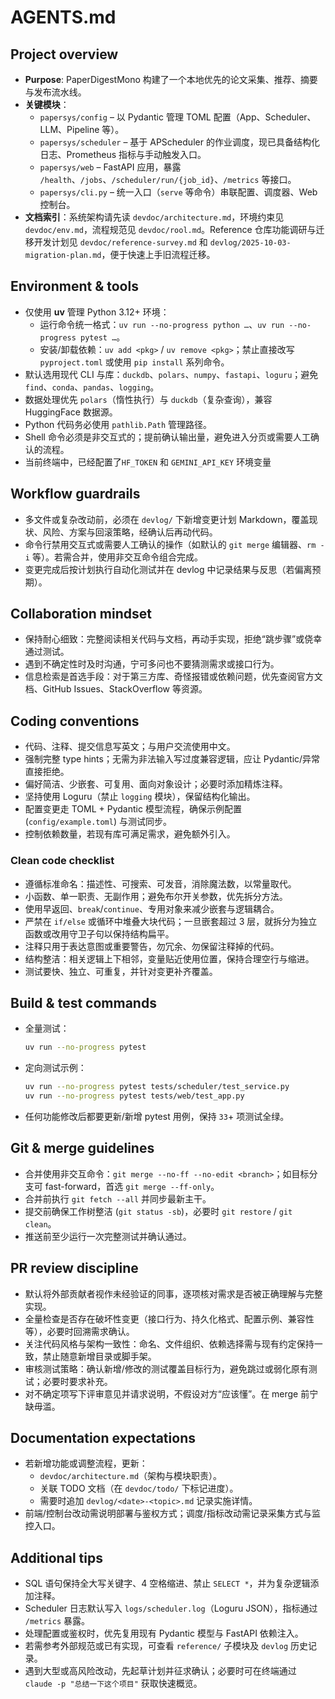 # AGENTS.md

## Project overview
- **Purpose**: PaperDigestMono 构建了一个本地优先的论文采集、推荐、摘要与发布流水线。
- **关键模块**：
  - `papersys/config` – 以 Pydantic 管理 TOML 配置（App、Scheduler、LLM、Pipeline 等）。
  - `papersys/scheduler` – 基于 APScheduler 的作业调度，现已具备结构化日志、Prometheus 指标与手动触发入口。
  - `papersys/web` – FastAPI 应用，暴露 `/health`、`/jobs`、`/scheduler/run/{job_id}`、`/metrics` 等接口。
  - `papersys/cli.py` – 统一入口（`serve` 等命令）串联配置、调度器、Web 控制台。
- **文档索引**：系统架构请先读 `devdoc/architecture.md`，环境约束见 `devdoc/env.md`，流程规范见 `devdoc/rool.md`。Reference 仓库功能调研与迁移开发计划见 `devdoc/reference-survey.md` 和 `devlog/2025-10-03-migration-plan.md`，便于快速上手旧流程迁移。

## Environment & tools
- 仅使用 **uv** 管理 Python 3.12+ 环境：
  - 运行命令统一格式：`uv run --no-progress python …`、`uv run --no-progress pytest …`。
  - 安装/卸载依赖：`uv add <pkg>` / `uv remove <pkg>`；禁止直接改写 `pyproject.toml` 或使用 `pip install` 系列命令。
- 默认选用现代 CLI 与库：`duckdb`、`polars`、`numpy`、`fastapi`、`loguru`；避免 `find`、`conda`、`pandas`、`logging`。
- 数据处理优先 `polars`（惰性执行）与 `duckdb`（复杂查询），兼容 HuggingFace 数据源。
- Python 代码务必使用 `pathlib.Path` 管理路径。
- Shell 命令必须是非交互式的；提前确认输出量，避免进入分页或需要人工确认的流程。
- 当前终端中，已经配置了`HF_TOKEN` 和 `GEMINI_API_KEY` 环境变量

## Workflow guardrails
- 多文件或复杂改动前，必须在 `devlog/` 下新增变更计划 Markdown，覆盖现状、风险、方案与回滚策略，经确认后再动代码。
- 命令行禁用交互式或需要人工确认的操作（如默认的 `git merge` 编辑器、`rm -i` 等）。若需合并，使用非交互命令组合完成。
- 变更完成后按计划执行自动化测试并在 devlog 中记录结果与反思（若偏离预期）。

## Collaboration mindset
- 保持耐心细致：完整阅读相关代码与文档，再动手实现，拒绝“跳步骤”或侥幸通过测试。
- 遇到不确定性时及时沟通，宁可多问也不要猜测需求或接口行为。
- 信息检索是首选手段：对于第三方库、奇怪报错或依赖问题，优先查阅官方文档、GitHub Issues、StackOverflow 等资源。

## Coding conventions
- 代码、注释、提交信息写英文；与用户交流使用中文。
- 强制完整 type hints；无需为非法输入写过度兼容逻辑，应让 Pydantic/异常直接拒绝。
- 偏好简洁、少嵌套、可复用、面向对象设计；必要时添加精炼注释。
- 坚持使用 Loguru（禁止 `logging` 模块），保留结构化输出。
- 配置变更走 TOML + Pydantic 模型流程，确保示例配置 (`config/example.toml`) 与测试同步。
- 控制依赖数量，若现有库可满足需求，避免额外引入。

### Clean code checklist
- 遵循标准命名：描述性、可搜索、可发音，消除魔法数，以常量取代。
- 小函数、单一职责、无副作用；避免布尔开关参数，优先拆分方法。
- 使用早返回、`break`/`continue`、专用对象来减少嵌套与逻辑耦合。
 - 严禁在 `if/else` 或循环中堆叠大块代码；一旦嵌套超过 3 层，就拆分为独立函数或改用守卫子句以保持结构扁平。
- 注释只用于表达意图或重要警告，勿冗余、勿保留注释掉的代码。
- 结构整洁：相关逻辑上下相邻，变量贴近使用位置，保持合理空行与缩进。
- 测试要快、独立、可重复，并针对变更补齐覆盖。

## Build & test commands
- 全量测试：
  ```bash
  uv run --no-progress pytest
  ```
- 定向测试示例：
  ```bash
  uv run --no-progress pytest tests/scheduler/test_service.py
  uv run --no-progress pytest tests/web/test_app.py
  ```
- 任何功能修改后都要更新/新增 pytest 用例，保持 `33`+ 项测试全绿。

## Git & merge guidelines
- 合并使用非交互命令：`git merge --no-ff --no-edit <branch>`；如目标分支可 fast-forward，首选 `git merge --ff-only`。
- 合并前执行 `git fetch --all` 并同步最新主干。
- 提交前确保工作树整洁 (`git status -sb`)，必要时 `git restore` / `git clean`。
- 推送前至少运行一次完整测试并确认通过。

## PR review discipline
- 默认将外部贡献者视作未经验证的同事，逐项核对需求是否被正确理解与完整实现。
- 全量检查是否存在破坏性变更（接口行为、持久化格式、配置示例、兼容性等），必要时回溯需求确认。
- 关注代码风格与架构一致性：命名、文件组织、依赖选择需与现有约定保持一致，禁止随意新增目录或脚手架。
- 审核测试策略：确认新增/修改的测试覆盖目标行为，避免跳过或弱化原有测试；必要时要求补充。
- 对不确定项写下评审意见并请求说明，不假设对方“应该懂”。在 merge 前宁缺毋滥。

## Documentation expectations
- 若新增功能或调整流程，更新：
  - `devdoc/architecture.md`（架构与模块职责）。
  - 关联 TODO 文档（在 `devdoc/todo/` 下标记进度）。
  - 需要时追加 `devlog/<date>-<topic>.md` 记录实施详情。
- 前端/控制台改动需说明部署与鉴权方式；调度/指标改动需记录采集方式与监控入口。

## Additional tips
- SQL 语句保持全大写关键字、4 空格缩进、禁止 `SELECT *`，并为复杂逻辑添加注释。
- Scheduler 日志默认写入 `logs/scheduler.log`（Loguru JSON），指标通过 `/metrics` 暴露。
- 处理配置或鉴权时，优先复用现有 Pydantic 模型与 FastAPI 依赖注入。
- 若需参考外部规范或已有实现，可查看 `reference/` 子模块及 `devlog` 历史记录。
- 遇到大型或高风险改动，先起草计划并征求确认；必要时可在终端通过 `claude -p "总结一下这个项目"` 获取快速概览。